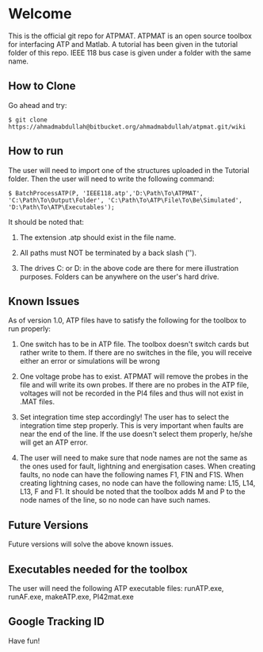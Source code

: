 # Welcome

This is the official git repo for ATPMAT. ATPMAT is an open source toolbox for interfacing ATP and Matlab. A tutorial has been given in the tutorial folder of this repo. IEEE 118 bus case is given under a folder with the same name. 

## How to Clone

Go ahead and try:

```
$ git clone https://ahmadmabdullah@bitbucket.org/ahmadmabdullah/atpmat.git/wiki
```
## How to run

The user will need to import one of the structures uploaded in the Tutorial folder. Then the user will need to write the following command:

```
$ BatchProcessATP(P, 'IEEE118.atp','D:\Path\To\ATPMAT', 'C:\Path\To\Output\Folder', 'C:\Path\To\ATP\File\To\Be\Simulated', 'D:\Path\To\ATP\Executables');
```
It should be noted that: 

1. The extension .atp should exist in the file name.

2. All paths must NOT be terminated by a back slash ('\'). 

3. The drives C: or D: in the above code are  there for mere illustration purposes. Folders can be anywhere on the  user's hard drive. 



## Known Issues

As of version 1.0, ATP files have to satisfy the following for the toolbox to run properly:

1. One switch has to be in ATP file. The toolbox doesn't switch cards but rather write to them. If there are no switches in the file, you will receive either an error or simulations will be wrong

2.  One voltage probe has to exist. ATPMAT will remove the probes in the file and will write its own probes. If there are no probes in the ATP file, voltages will not be recorded in the Pl4 files and thus will not exist in .MAT files.

3. Set integration time step accordingly! The user has to select the integration time step properly. This is very important when faults are near the end of the line. If the use doesn't select them properly, he/she will get an ATP error.

4. The user will need to make sure that node names are not the same as the ones used for fault, lightning and energisation cases. When creating faults, no node can have the following names F1, F1N and F1S. When creating lightning cases, no node can have the following name: L15, L14, L13, F and F1. It should be noted that the toolbox adds M and P to the node names of the line, so no node can have such names. 

## Future Versions
Future versions will solve the above known issues. 

## Executables needed for the toolbox
The user will need the following ATP executable files: runATP.exe, runAF.exe, makeATP.exe, Pl42mat.exe

## Google Tracking ID
<script>
  (function(i,s,o,g,r,a,m){i['GoogleAnalyticsObject']=r;i[r]=i[r]||function(){
  (i[r].q=i[r].q||[]).push(arguments)},i[r].l=1*new Date();a=s.createElement(o),
  m=s.getElementsByTagName(o)[0];a.async=1;a.src=g;m.parentNode.insertBefore(a,m)
  })(window,document,'script','//www.google-analytics.com/analytics.js','ga');

  ga('create', 'UA-66353663-1', 'auto');
  ga('send', 'pageview');

</script>

Have fun!